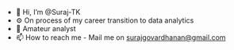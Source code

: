 - 👋 Hi, I’m @Suraj-TK
- ⚙️ On process of my career transition to data analytics
- 🌱 Amateur analyst
- 📫 How to reach me - Mail me on surajgovardhanan@gmail.com

<!---
Suraj-TK/Suraj-TK is a ✨ special ✨ repository because its `README.md` (this file) appears on your GitHub profile.
You can click the Preview link to take a look at your changes.
--->
